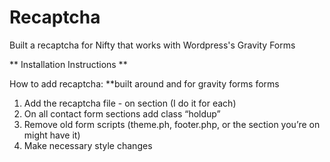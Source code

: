 # Recaptcha
Built a recaptcha for Nifty that works with Wordpress's Gravity Forms


** Installation Instructions **

How to add recaptcha:
**built around and for gravity forms forms

1. Add the recaptcha file - on section (I do it for each)
	<?php include(locate_template( '/template-parts/forms.php' )); ?>
	<?php include(locate_template( '/template-parts/recaptcha.php' )); ?>
2. On all contact form sections add class “holdup”
3. Remove old form scripts (theme.ph, footer.php, or the section you’re on might have it)
4. Make necessary style changes
